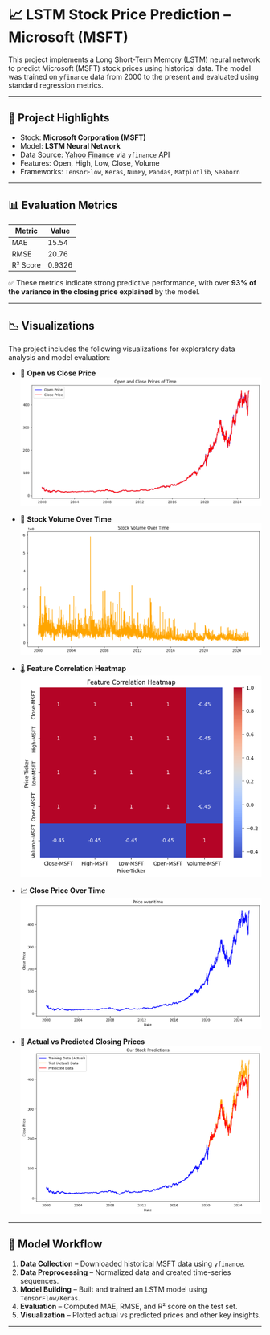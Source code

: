 # 📈 LSTM Stock Price Prediction – Microsoft (MSFT)

This project implements a Long Short-Term Memory (LSTM) neural network to predict Microsoft (MSFT) stock prices using historical data. The model was trained on `yfinance` data from 2000 to the present and evaluated using standard regression metrics.

---

## 🚀 Project Highlights

- Stock: **Microsoft Corporation (MSFT)**
- Model: **LSTM Neural Network**
- Data Source: [Yahoo Finance](https://finance.yahoo.com/) via `yfinance` API
- Features: Open, High, Low, Close, Volume
- Frameworks: `TensorFlow`, `Keras`, `NumPy`, `Pandas`, `Matplotlib`, `Seaborn`

---

## 📊 Evaluation Metrics

| Metric   | Value   |
|----------|---------|
| MAE      | 15.54   |
| RMSE     | 20.76   |
| R² Score | 0.9326  |

✅ These metrics indicate strong predictive performance, with over **93% of the variance in the closing price explained** by the model.

---

## 📉 Visualizations

The project includes the following visualizations for exploratory data analysis and model evaluation:

- 📘 **Open vs Close Price**
  ![Alt Text](images/ovc.png)
  
- 🔁 **Stock Volume Over Time**
  ![Alt Text](images/v.png)
  
- 🌡️ **Feature Correlation Heatmap**
  ![Alt Text](images/ch.png)

- 📈 **Close Price Over Time**
  ![Alt Text](images/c.png)

- 🤖 **Actual vs Predicted Closing Prices**
  ![Alt Text](images/pd.png)


---

## 🧠 Model Workflow

1. **Data Collection** – Downloaded historical MSFT data using `yfinance`.
2. **Data Preprocessing** – Normalized data and created time-series sequences.
3. **Model Building** – Built and trained an LSTM model using `TensorFlow/Keras`.
4. **Evaluation** – Computed MAE, RMSE, and R² score on the test set.
5. **Visualization** – Plotted actual vs predicted prices and other key insights.

---

